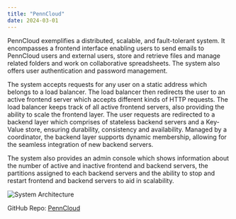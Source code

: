 ```yaml
---
title: "PennCloud"
date: 2024-03-01
---
```


PennCloud exemplifies a distributed, scalable, and fault-tolerant system. It encompasses a frontend interface enabling users to send emails to PennCloud users and external users, store and retrieve files and manage related folders and work on collaborative spreadsheets. The system also offers user authentication and password management.

The system accepts requests for any user on a static address which belongs to a load balancer. The load balancer then redirects the user to an active frontend server which accepts different kinds of HTTP requests. The load balancer keeps track of all active frontend servers, also providing the ability to scale the frontend layer. The user requests are redirected to a backend layer which comprises of stateless backend servers and a Key-Value store, ensuring durability, consistency and availability. Managed by a coordinator, the backend layer supports dynamic membership, allowing for the seamless integration of new backend servers.

The system also provides an admin console which shows information about the number of active and inactive frontend and backend servers, the partitions assigned to each backend servers and the ability to stop and restart frontend and backend servers to aid in scalability.

![System Architecture](/system_arch.jpg)

GitHub Repo: [PennCloud](https://github.com/sahilparekh08/PennCloud)